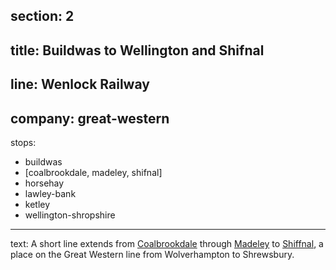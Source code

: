 section: 2
----
title: Buildwas to Wellington and Shifnal
----
line: Wenlock Railway
----
company: great-western
----
stops:
- buildwas
- [coalbrookdale, madeley, shifnal]
- horsehay
- lawley-bank
- ketley
- wellington-shropshire
----
text: A short line extends from [Coalbrookdale](/stations/coalbrookdale) through [Madeley](/stations/madeley) to [Shiffnal](/stations/shifnal), a place on the Great Western line from Wolverhampton to Shrewsbury.
